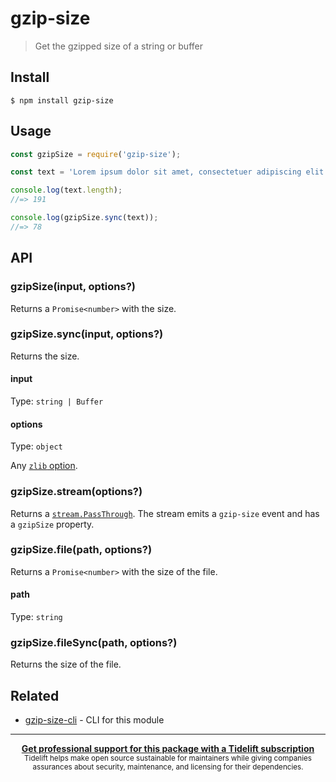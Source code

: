 # gzip-size

> Get the gzipped size of a string or buffer

## Install

```
$ npm install gzip-size
```

## Usage

```js
const gzipSize = require('gzip-size');

const text = 'Lorem ipsum dolor sit amet, consectetuer adipiscing elit. Aenean commodo ligula eget dolor. Aenean massa. Cum sociis natoque penatibus et magnis dis parturient montes, nascetur ridiculus mus.';

console.log(text.length);
//=> 191

console.log(gzipSize.sync(text));
//=> 78
```

## API

### gzipSize(input, options?)

Returns a `Promise<number>` with the size.

### gzipSize.sync(input, options?)

Returns the size.

#### input

Type: `string | Buffer`

#### options

Type: `object`

Any [`zlib` option](https://nodejs.org/api/zlib.html#zlib_class_options).

### gzipSize.stream(options?)

Returns a [`stream.PassThrough`](https://nodejs.org/api/stream.html#stream_class_stream_passthrough). The stream emits a `gzip-size` event and has a `gzipSize` property.

### gzipSize.file(path, options?)

Returns a `Promise<number>` with the size of the file.

#### path

Type: `string`

### gzipSize.fileSync(path, options?)

Returns the size of the file.

## Related

- [gzip-size-cli](https://github.com/sindresorhus/gzip-size-cli) - CLI for this module

---

<div align="center">
	<b>
		<a href="https://tidelift.com/subscription/pkg/npm-gzip-size?utm_source=npm-gzip-size&utm_medium=referral&utm_campaign=readme">Get professional support for this package with a Tidelift subscription</a>
	</b>
	<br>
	<sub>
		Tidelift helps make open source sustainable for maintainers while giving companies<br>assurances about security, maintenance, and licensing for their dependencies.
	</sub>
</div>
